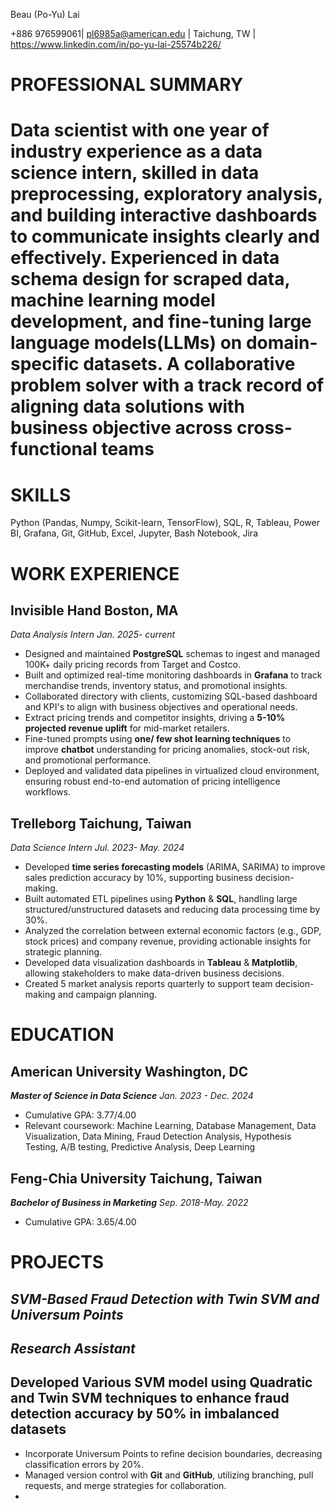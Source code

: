 Beau (Po-Yu) Lai

+886 976599061| [pl6985a@american.edu](mailto:pl6985a@american.edu) | Taichung, TW | <https://www.linkedin.com/in/po-yu-lai-25574b226/>

# PROFESSIONAL SUMMARY

# Data scientist with one year of industry experience as a data science intern, skilled in data preprocessing, exploratory analysis, and building interactive dashboards to communicate insights clearly and effectively. Experienced in data schema design for scraped data, machine learning model development, and fine-tuning large language models(LLMs) on domain-specific datasets. A collaborative problem solver with a track record of aligning data solutions with business objective across cross-functional teams

# SKILLS

Python (Pandas, Numpy, Scikit-learn, TensorFlow), SQL, R, Tableau, Power BI, Grafana, Git, GitHub, Excel, Jupyter, Bash Notebook, Jira

# WORK EXPERIENCE

## Invisible Hand Boston, MA

_Data Analysis Intern Jan. 2025- current_

- Designed and maintained **PostgreSQL** schemas to ingest and managed 100K+ daily pricing records from Target and Costco.
- Built and optimized real-time monitoring dashboards in **Grafana** to track merchandise trends, inventory status, and promotional insights.
- Collaborated directory with clients, customizing SQL-based dashboard and KPI's to align with business objectives and operational needs.
- Extract pricing trends and competitor insights, driving a **5-10% projected revenue uplift** for mid-market retailers.
- Fine-tuned prompts using **one/ few shot learning techniques** to improve **chatbot** understanding for pricing anomalies, stock-out risk, and promotional performance.
- Deployed and validated data pipelines in virtualized cloud environment, ensuring robust end-to-end automation of pricing intelligence workflows.

## Trelleborg Taichung, Taiwan

_Data Science Intern Jul. 2023- May. 2024_

- Developed **time series forecasting models** (ARIMA, SARIMA) to improve sales prediction accuracy by 10%, supporting business decision-making.
- Built automated ETL pipelines using **Python** & **SQL**, handling large structured/unstructured datasets and reducing data processing time by 30%.
- Analyzed the correlation between external economic factors (e.g., GDP, stock prices) and company revenue, providing actionable insights for strategic planning.
- Developed data visualization dashboards in **Tableau** & **Matplotlib**, allowing stakeholders to make data-driven business decisions.
- Created 5 market analysis reports quarterly to support team decision-making and campaign planning.

# EDUCATION

## American University Washington, DC

**_Master of Science in Data Science_** _Jan. 2023 - Dec. 2024_

- Cumulative GPA: 3.77/4.00
- Relevant coursework: Machine Learning, Database Management, Data Visualization, Data Mining, Fraud Detection Analysis, Hypothesis Testing, A/B testing, Predictive Analysis, Deep Learning

## Feng-Chia University Taichung, Taiwan

**_Bachelor of Business in Marketing_** _Sep. 2018-May. 2022_

- Cumulative GPA: 3.65/4.00

# PROJECTS

## _SVM-Based Fraud Detection with Twin SVM and Universum Points_

## _Research Assistant_

## Developed Various SVM model using Quadratic and Twin SVM techniques to enhance fraud detection accuracy by 50% in imbalanced datasets

- Incorporate Universum Points to refine decision boundaries, decreasing classification errors by 20%.
- Managed version control with **Git** and **GitHub**, utilizing branching, pull requests, and merge strategies for collaboration.
- 